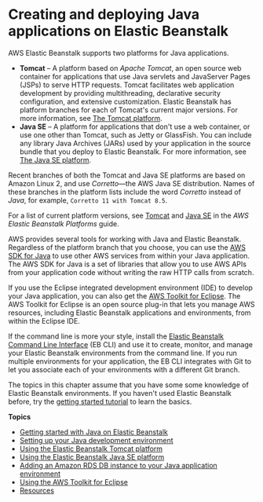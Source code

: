 # Creating and deploying Java applications on Elastic Beanstalk<a name="create_deploy_Java"></a>

AWS Elastic Beanstalk supports two platforms for Java applications\.
+ **Tomcat** – A platform based on *Apache Tomcat*, an open source web container for applications that use Java servlets and JavaServer Pages \(JSPs\) to serve HTTP requests\. Tomcat facilitates web application development by providing multithreading, declarative security configuration, and extensive customization\. Elastic Beanstalk has platform branches for each of Tomcat's current major versions\. For more information, see [The Tomcat platform](java-tomcat-platform.md)\.
+ **Java SE** – A platform for applications that don't use a web container, or use one other than Tomcat, such as Jetty or GlassFish\. You can include any library Java Archives \(JARs\) used by your application in the source bundle that you deploy to Elastic Beanstalk\. For more information, see [The Java SE platform](java-se-platform.md)\.

Recent branches of both the Tomcat and Java SE platforms are based on Amazon Linux 2, and use *Corretto*—the AWS Java SE distribution\. Names of these branches in the platform lists include the word *Corretto* instead of *Java*, for example, `Corretto 11 with Tomcat 8.5`\.

For a list of current platform versions, see [Tomcat](https://docs.aws.amazon.com/elasticbeanstalk/latest/platforms/platforms-supported.html#platforms-supported.java) and [Java SE](https://docs.aws.amazon.com/elasticbeanstalk/latest/platforms/platforms-supported.html#platforms-supported.javase) in the *AWS Elastic Beanstalk Platforms* guide\.

AWS provides several tools for working with Java and Elastic Beanstalk\. Regardless of the platform branch that you choose, you can use the [AWS SDK for Java](java-development-environment.md#java-development-environment-sdk) to use other AWS services from within your Java application\. The AWS SDK for Java is a set of libraries that allow you to use AWS APIs from your application code without writing the raw HTTP calls from scratch\.

If you use the Eclipse integrated development environment \(IDE\) to develop your Java application, you can also get the [AWS Toolkit for Eclipse](java-eclipsetoolkit.md)\. The AWS Toolkit for Eclipse is an open source plug\-in that lets you manage AWS resources, including Elastic Beanstalk applications and environments, from within the Eclipse IDE\.

If the command line is more your style, install the [Elastic Beanstalk Command Line Interface](eb-cli3.md) \(EB CLI\) and use it to create, monitor, and manage your Elastic Beanstalk environments from the command line\. If you run multiple environments for your application, the EB CLI integrates with Git to let you associate each of your environments with a different Git branch\.

The topics in this chapter assume that you have some some knowledge of Elastic Beanstalk environments\. If you haven't used Elastic Beanstalk before, try the [getting started tutorial](GettingStarted.md) to learn the basics\.

**Topics**
+ [Getting started with Java on Elastic Beanstalk](java-getstarted.md)
+ [Setting up your Java development environment](java-development-environment.md)
+ [Using the Elastic Beanstalk Tomcat platform](java-tomcat-platform.md)
+ [Using the Elastic Beanstalk Java SE platform](java-se-platform.md)
+ [Adding an Amazon RDS DB instance to your Java application environment](java-rds.md)
+ [Using the AWS Toolkit for Eclipse](java-eclipsetoolkit.md)
+ [Resources](create_deploy_Java.resources.md)